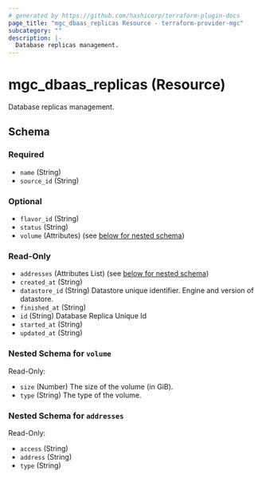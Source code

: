 ```yaml
---
# generated by https://github.com/hashicorp/terraform-plugin-docs
page_title: "mgc_dbaas_replicas Resource - terraform-provider-mgc"
subcategory: ""
description: |-
  Database replicas management.
---
```


# mgc_dbaas_replicas (Resource)

Database replicas management.



<!-- schema generated by tfplugindocs -->
## Schema

### Required

- `name` (String)
- `source_id` (String)

### Optional

- `flavor_id` (String)
- `status` (String)
- `volume` (Attributes) (see [below for nested schema](#nestedatt--volume))

### Read-Only

- `addresses` (Attributes List) (see [below for nested schema](#nestedatt--addresses))
- `created_at` (String)
- `datastore_id` (String) Datastore unique identifier. Engine and version of datastore.
- `finished_at` (String)
- `id` (String) Database Replica Unique Id
- `started_at` (String)
- `updated_at` (String)

<a id="nestedatt--volume"></a>
### Nested Schema for `volume`

Read-Only:

- `size` (Number) The size of the volume (in GiB).
- `type` (String) The type of the volume.


<a id="nestedatt--addresses"></a>
### Nested Schema for `addresses`

Read-Only:

- `access` (String)
- `address` (String)
- `type` (String)
